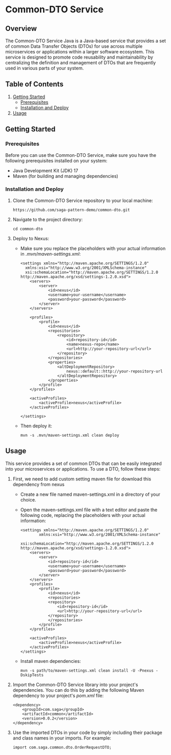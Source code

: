 # Common-DTO Service

## Overview

The Common-DTO Service Java is a Java-based service that provides a set of common Data Transfer Objects (DTOs) for use across multiple microservices or applications within a larger software ecosystem. This service is designed to promote code reusability and maintainability by centralizing the definition and management of DTOs that are frequently used in various parts of your system.

## Table of Contents

1. [Getting Started](#Getting-Started)
    - [Prerequisites](#Prerequisites)
    - [Installation and Deploy](#Installation-and-Deploy)
2. [Usage](#Usage)

## Getting Started

### Prerequisites

Before you can use the Common-DTO Service, make sure you have the following prerequisites installed on your system:

-   Java Development Kit (JDK) 17
-   Maven (for building and managing dependencies)

### Installation and Deploy

1. Clone the Common-DTO Service repository to your local machine:
    ```
    https://github.com/saga-pattern-demo/common-dto.git
    ```
2. Navigate to the project directory:
    ```
    cd common-dto
    ```
3. Deploy to Nexus:

    - Make sure you replace the placeholders with your actual information in _.mvn/maven-settings.xml_:

        ```
        <settings xmlns="http://maven.apache.org/SETTINGS/1.2.0"
          xmlns:xsi="http://www.w3.org/2001/XMLSchema-instance"
          xsi:schemaLocation="http://maven.apache.org/SETTINGS/1.2.0 http://maven.apache.org/xsd/settings-1.2.0.xsd">
            <servers>
                <server>
                    <id>nexus</id>
                    <username>your-username</username>
                    <password>your-password</password>
                </server>
            </servers>

            <profiles>
                <profile>
                    <id>nexus</id>
                    <repositories>
                        <repository>
                            <id>repository-id</id>
                            <name>nexus-repo</name>
                            <url>http://your-repository-url</url>
                        </repository>
                    </repositories>
                    <properties>
                        <altDeploymentRepository>
                            nexus::default::http://your-repository-url
                        </altDeploymentRepository>
                    </properties>
                </profile>
            </profiles>

            <activeProfiles>
                <activeProfile>nexus</activeProfile>
            </activeProfiles>

        </settings>
        ```

    - Then deploy it:
        ```
        mvn -s .mvn/maven-settings.xml clean deploy
        ```

## Usage

This service provides a set of common DTOs that can be easily integrated into your microservices or applications. To use a DTO, follow these steps:

1. First, we need to add custom setting maven file for download this dependency from nexus

    - Create a new file named maven-settings.xml in a directory of your choice.
    - Open the maven-settings.xml file with a text editor and paste the following code, replacing the placeholders with your actual information:

        ```
        <settings xmlns="http://maven.apache.org/SETTINGS/1.2.0"
                xmlns:xsi="http://www.w3.org/2001/XMLSchema-instance"
                xsi:schemaLocation="http://maven.apache.org/SETTINGS/1.2.0 http://maven.apache.org/xsd/settings-1.2.0.xsd">
            <servers>
                <server>
                    <id>repository-id</id>
                    <username>your-username</username>
                    <password>your-password</password>
                </server>
            </servers>
            <profiles>
                <profile>
                    <id>nexus</id>
                    <repositories>
                    <repository>
                        <id>repository-id</id>
                        <url>http://your-repository-url</url>
                    </repository>
                    </repositories>
                </profile>
            </profiles>

            <activeProfiles>
                <activeProfile>nexus</activeProfile>
            </activeProfiles>
        </settings>
        ```

    - Install maven dependencies:
        ```
        mvn -s path/to/maven-settings.xml clean install -U -Pnexus -DskipTests
        ```

2. Import the Common-DTO Service library into your project's dependencies. You can do this by adding the following Maven dependency to your project's _pom.xml_ file:
    ```
    <dependency>
        <groupId>com.saga</groupId>
        <artifactId>common</artifactId>
        <version>0.0.2</version>
    </dependency>
    ```
3. Use the imported DTOs in your code by simply including their package and class names in your imports. For example:
    ```
    import com.saga.common.dto.OrderRequestDTO;
    ```
